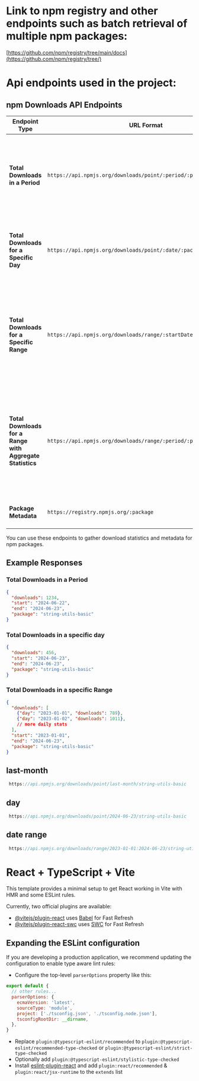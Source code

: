 
# Link to npm registry and other endpoints such as batch retrieval of multiple npm packages:
[https://github.com/npm/registry/tree/main/docs](https://github.com/npm/registry/tree/)

# Api endpoints used in the project:

## npm Downloads API Endpoints

| Endpoint Type | URL Format | Description | Parameters | Example |
|---------------|------------|-------------|------------|---------|
| **Total Downloads in a Period** | `https://api.npmjs.org/downloads/point/:period/:package` | Retrieves the total downloads for a package over a specified period. | `:period` - The time period (`last-day`, `last-week`, `last-month`).<br>`:package` - The name of the npm package. | [Example](https://api.npmjs.org/downloads/point/last-day/string-utils-basic) |
| **Total Downloads for a Specific Day** | `https://api.npmjs.org/downloads/point/:date/:package` | Retrieves the total downloads for a package on a specific day. | `:date` - The specific date in `YYYY-MM-DD` format.<br>`:package` - The name of the npm package. | [Example](https://api.npmjs.org/downloads/point/2024-06-23/string-utils-basic) |
| **Total Downloads for a Specific Range** | `https://api.npmjs.org/downloads/range/:startDate:endDate/:package` | Retrieves the total downloads for a package over a specific date range. | `:startDate` - The start date in `YYYY-MM-DD` format.<br>`:endDate` - The end date in `YYYY-MM-DD` format.<br>`:package` - The name of the npm package. | [Example](https://api.npmjs.org/downloads/range/2023-01-01:2024-06-23/string-utils-basic) |
| **Total Downloads for a Range with Aggregate Statistics** | `https://api.npmjs.org/downloads/range/:period/:package` | Retrieves the total downloads for a package over a specified period with daily breakdowns. | `:period` - The period range (`last-day`, `last-week`, `last-month`, or custom range like `YYYY-MM-DD:YYYY-MM-DD`).<br>`:package` - The name of the npm package. | [Example](https://api.npmjs.org/downloads/range/last-month/string-utils-basic) |
| **Package Metadata** | `https://registry.npmjs.org/:package` | Retrieves metadata for a specified package. | `:package` - The name of the npm package. | [Example](https://registry.npmjs.org/string-utils-basic) |

You can use these endpoints to gather download statistics and metadata for npm packages.


## Example Responses

### Total Downloads in a Period
```json
{
  "downloads": 1234,
  "start": "2024-06-22",
  "end": "2024-06-23",
  "package": "string-utils-basic"
}
```
### Total Downloads in a specific day
```json
{
  "downloads": 456,
  "start": "2024-06-23",
  "end": "2024-06-23",
  "package": "string-utils-basic"
}
```

### Total Downloads in a specific Range
```json
{
  "downloads": [
    {"day": "2023-01-01", "downloads": 789},
    {"day": "2023-01-02", "downloads": 1011},
    // more daily stats
  ],
  "start": "2023-01-01",
  "end": "2024-06-23",
  "package": "string-utils-basic"
}
```

## last-month
``` javascript
 https://api.npmjs.org/downloads/point/last-month/string-utils-basic
```

## day
``` javascript
 https://api.npmjs.org/downloads/point/2024-06-23/string-utils-basic

```
## date range
``` javascript
 https://api.npmjs.org/downloads/range/2023-01-01:2024-06-23/string-utils-basic

```

# React + TypeScript + Vite

This template provides a minimal setup to get React working in Vite with HMR and some ESLint rules.

Currently, two official plugins are available:

- [@vitejs/plugin-react](https://github.com/vitejs/vite-plugin-react/blob/main/packages/plugin-react/README.md) uses [Babel](https://babeljs.io/) for Fast Refresh
- [@vitejs/plugin-react-swc](https://github.com/vitejs/vite-plugin-react-swc) uses [SWC](https://swc.rs/) for Fast Refresh

## Expanding the ESLint configuration

If you are developing a production application, we recommend updating the configuration to enable type aware lint rules:

- Configure the top-level `parserOptions` property like this:

```js
export default {
  // other rules...
  parserOptions: {
    ecmaVersion: 'latest',
    sourceType: 'module',
    project: ['./tsconfig.json', './tsconfig.node.json'],
    tsconfigRootDir: __dirname,
  },
}
```

- Replace `plugin:@typescript-eslint/recommended` to `plugin:@typescript-eslint/recommended-type-checked` or `plugin:@typescript-eslint/strict-type-checked`
- Optionally add `plugin:@typescript-eslint/stylistic-type-checked`
- Install [eslint-plugin-react](https://github.com/jsx-eslint/eslint-plugin-react) and add `plugin:react/recommended` & `plugin:react/jsx-runtime` to the `extends` list
